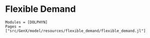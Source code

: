 # Flexible Demand
```@autodocs
Modules = [DOLPHYN]
Pages = ["src/GenX/model/resources/flexible_demand/flexible_demand.jl"]
```